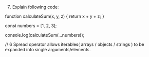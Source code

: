 7. Explain following code:

function calculateSum(x, y, z) {
  return x + y + z;
}

const numbers = [1, 2, 3];

console.log(calculateSum(...numbers));












// 6
Spread operator allows iterables( arrays / objects / strings ) to be expanded into single arguments/elements.